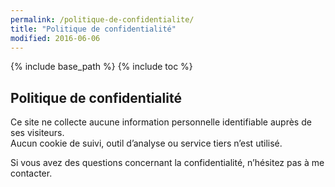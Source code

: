 ```yaml
---
permalink: /politique-de-confidentialite/
title: "Politique de confidentialité"
modified: 2016-06-06
---
```


{% include base_path %}
{% include toc %}

## Politique de confidentialité

Ce site ne collecte aucune information personnelle identifiable auprès de ses visiteurs.  
Aucun cookie de suivi, outil d’analyse ou service tiers n’est utilisé.  

Si vous avez des questions concernant la confidentialité, n’hésitez pas à me contacter.